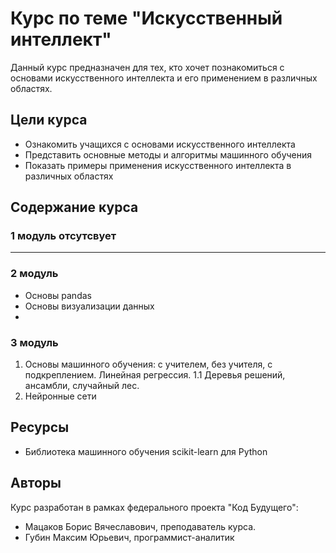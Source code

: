   # Курс по теме "Искусственный интеллект"

Данный курс предназначен для тех, кто хочет познакомиться с основами искусственного интеллекта и его применением в различных областях.

## Цели курса

- Ознакомить учащихся с основами искусственного интеллекта
- Представить основные методы и алгоритмы машинного обучения
- Показать примеры применения искусственного интеллекта в различных областях

## Содержание курса
### 1 модуль отсутсвует
---
### 2 модуль

- Основы pandas
- Основы визуализации данных
- 
### 3 модуль

1. Основы машинного обучения: с учителем, без учителя, с подкреплением. Линейная регрессия.
1.1 Деревья решений, ансамбли, случайный лес.
2. Нейронные сети 

## Ресурсы

- Библиотека машинного обучения scikit-learn для Python

## Авторы

Курс разработан в рамках федерального проекта "Код Будущего":

- Мацаков Борис Вячеславович, преподаватель курса.
- Губин Максим Юрьевич, программист-аналитик
